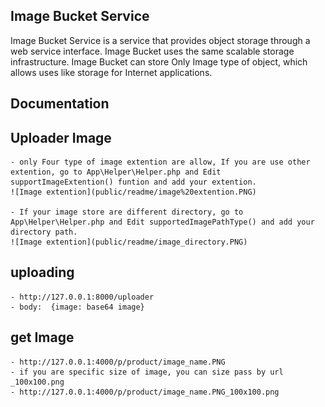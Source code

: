 

## Image Bucket Service

Image Bucket Service is a service that provides object storage through a web service interface. Image Bucket uses the same scalable storage infrastructure. Image Bucket can store Only Image type of object, which allows uses like storage for Internet applications. 


## Documentation

## Uploader Image
    - only Four type of image extention are allow, If you are use other extention, go to App\Helper\Helper.php and Edit supportImageExtention() funtion and add your extention.
    ![Image extention](public/readme/image%20extention.PNG)

    - If your image store are different directory, go to App\Helper\Helper.php and Edit supportedImagePathType() and add your directory path. 
    ![Image extention](public/readme/image_directory.PNG)

## uploading 
    - http://127.0.0.1:8000/uploader
    - body:  {image: base64 image}

## get Image 
    - http://127.0.0.1:4000/p/product/image_name.PNG
    - if you are specific size of image, you can size pass by url _100x100.png
    - http://127.0.0.1:4000/p/product/image_name.PNG_100x100.png

    